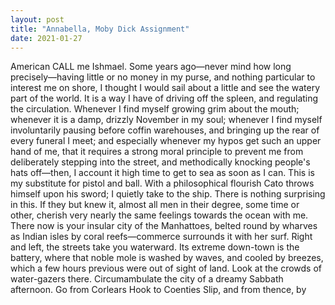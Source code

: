 ```yaml
---
layout: post
title: "Annabella, Moby Dick Assignment"
date: 2021-01-27
---
```


<?xml version="1.0" encoding="UTF-8"?>
<book>
    <author name = "Herman Melville">
        <nationality>American</nationality>
    </author>
    <title>Moby-Dick, or, The Whale</title>
    <chapter name = "Chapter I>
    <section name = Loomings>
    <page number = "1">
        <body>
            <paragraph>CALL me Ishmael. Some years ago—never mind how long precisely—having little or no money in my purse, and nothing particular to interest me on shore, I thought I would sail about a little and see the watery part of the world. It is a way I have of driving off the spleen, and regulating the circulation. Whenever I find myself growing grim about the mouth; whenever it is a damp, drizzly November in my soul; whenever I find myself involuntarily pausing before coffin warehouses, and bringing up the rear of every funeral I meet; and especially whenever my hypos get such an upper hand of me, that it requires a strong moral principle to prevent me from deliberately stepping into the street, and methodically knocking people's hats off—then, I account it high time to get to sea as soon as I can. This is my substitute for pistol and ball. With a philosophical flourish Cato throws himself upon his sword; I quietly take to the ship. There is nothing surprising in this. If they but knew it, almost all men in their degree, some time or other, cherish very nearly the same feelings towards the ocean with me.</paragraph>
            <paragraph>There now is your insular city of the Manhattoes, belted round by wharves as Indian isles by coral reefs—commerce surrounds it with her surf. Right and left, the streets take you waterward. Its extreme down-town is the battery, where that noble mole is washed by waves, and cooled by breezes, which a few hours previous were out of sight of land. Look at the crowds of water-gazers there.</paragraph>
            <paragraph>Circumambulate the city of a dreamy Sabbath afternoon. Go from Corlears Hook to Coenties Slip, and from thence, by</paragraph>
        </body>
    </page>
    </section>
    </chapter>
</book>
